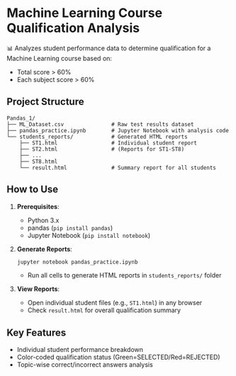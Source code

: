 # Machine Learning Course Qualification Analysis

📊 Analyzes student performance data to determine qualification for a Machine Learning course based on:
- Total score > 60%
- Each subject score > 60%

## Project Structure
```
Pandas_1/
├── ML_Dataset.csv               # Raw test results dataset
├── pandas_practice.ipynb        # Jupyter Notebook with analysis code
└── students_reports/            # Generated HTML reports
    ├── ST1.html                 # Individual student report
    ├── ST2.html                 # (Reports for ST1-ST8)
    ├── ...
    ├── ST8.html
    └── result.html              # Summary report for all students
```

## How to Use
1. **Prerequisites**:
   - Python 3.x
   - pandas (`pip install pandas`)
   - Jupyter Notebook (`pip install notebook`)

2. **Generate Reports**:
   ```bash
   jupyter notebook pandas_practice.ipynb
   ```
   - Run all cells to generate HTML reports in `students_reports/` folder

3. **View Reports**:
   - Open individual student files (e.g., `ST1.html`) in any browser
   - Check `result.html` for overall qualification summary

## Key Features
- Individual student performance breakdown
- Color-coded qualification status (Green=SELECTED/Red=REJECTED)
- Topic-wise correct/incorrect answers analysis